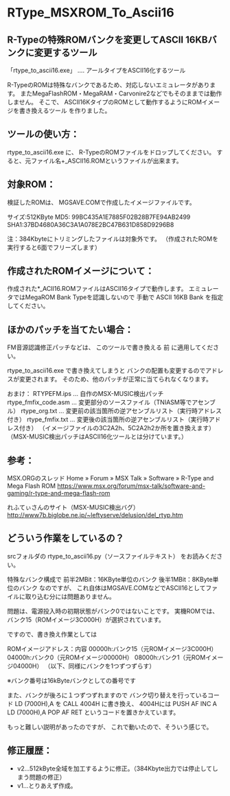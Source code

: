 ﻿# RType_MSXROM_To_Ascii16
 
## R-Typeの特殊ROMバンクを変更してASCII 16KBバンクに変更するツール

「rtype_to_ascii16.exe」 .... アールタイプをASCII16化するツール

R-TypeのROMは特殊なバンクであるため、対応しないエミュレータがあります。
またMegaFlashROM・MegaRAM・Carvonire2などでもそのままでは動作しません。
そこで、
ASCII16KタイプのROMとして動作するようにROMイメージを書き換えるツール
を作りました。

## ツールの使い方：

rtype_to_ascii16.exe
に、
R-TypeのROMファイルをドロップしてください。
すると、元ファイル名+_ASCII16.ROMというファイルが出来ます。

## 対象ROM：

検証したROMは、
MGSAVE.COMで作成したイメージファイルです。

サイズ:512KByte
MD5: 99BC435A1E7885F02B28B7FE94AB2499
SHA1:37BD4680A36C3A1A078E2BC47B631D858D9296B8

注：384Kbyteにトリミングしたファイルは対象外です。
   （作成されたROMを実行すると6面でフリーズします）

## 作成されたROMイメージについて：

作成された*_ACII16.ROMファイルはASCII16タイプで動作します。
エミュレータではMegaROM Bank Typeを認識しないので
手動で ASCII 16KB Bank を指定してください。


## ほかのパッチを当てたい場合：

FM音源認識修正パッチなどは、
このツールで書き換える 前 に適用してください。

rtype_to_ascii16.exe で書き換えてしまうと
バンクの配置も変更するのでアドレスが変更されます。
そのため、他のパッチが正常に当てられなくなります。

おまけ：
	RTYPEFM.ips ... 自作のMSX-MUSIC検出パッチ
	rtype_fmfix_code.asm ... 変更部分のソースファイル（TNIASM等でアセンブル）
	rtype_org.txt ... 変更前の該当箇所の逆アセンブルリスト（実行時アドレス付き）
	rtype_fmfix.txt ... 変更後の該当箇所の逆アセンブルリスト（実行時アドレス付き）
	（イメージファイルの3C2A2h、5C2A2h2か所を置き換えます）
	（MSX-MUSIC検出パッチはASCII16化ツールとは分けています。）

## 参考：

MSX.ORGのスレッド
Home » Forum » MSX Talk » Software » R-Type and Mega Flash ROM
https://www.msx.org/forum/msx-talk/software-and-gaming/r-type-and-mega-flash-rom

れふてぃさんのサイト（MSX-MUSIC検出バグ）
http://www7b.biglobe.ne.jp/~leftyserve/delusion/del_rtyp.htm

## どういう作業をしているの？

srcフォルダの rtype_to_ascii16.py（ソースファイルテキスト）
をお読みください。

特殊なバンク構成で
前半2MBit：16KByte単位のバンク
後半1MBit：8KByte単位のバンク
なのですが、
これ自体はMGSAVE.COMなどでASCII16としてファイルに取り込む分には問題ありません。

問題は、電源投入時の初期状態がバンク0ではないことです。
実機ROMでは、バンク15（ROMイメージ3C000H）が選択されています。

ですので、書き換え作業としては

ROMイメージアドレス：内容
00000h:バンク15（元ROMイメージ3C000H）
04000h:バンク0（元ROMイメージ00000H）
08000h:バンク1（元ROMイメージ04000H）
（以下、同様にバンクを1つずつずらす）

※バンク番号は16kByteバンクとしての番号です

また、バンクが後ろに１つずつずれますので
バンク切り替えを行っているコード
	LD (7000H),A
を
	CALL 4004H
に書き換え、
4004Hには
	PUSH AF
	INC A
	LD (7000H),A
	POP AF
	RET
というコードを置きかえています。

もっと難しい説明があったのですが、
これで動いたので、そういう感じで。

## 修正履歴：
- v2...512kByte全域を加工するように修正。（384Kbyte出力では停止してしまう問題の修正）
- v1...とりあえず作成。

